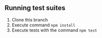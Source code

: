 ## Running test suites

1. Clone this branch
2. Execute command `npm install`
3. Execute tests with the command `npm test`
